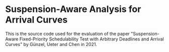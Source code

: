 # Suspension-Aware Analysis for Arrival Curves

This is the source code used for the evaluation of the paper "Suspension-Aware Fixed-Priority Schedulability Test with Arbitrary Deadlines and Arrival Curves" by Günzel, Ueter and Chen in 2021.
